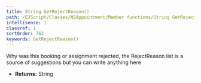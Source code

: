 ```yaml
---
title: String GetRejectReason()
path: /EJScript/Classes/NSAppointment/Member functions/String GetRejectReason()
intellisense: 1
classref: 1
sortOrder: 763
keywords: GetRejectReason()
---
```



Why was this booking or assignment rejected, the RejectReason list is a source of suggestions but you can write anything here



* **Returns:** String



